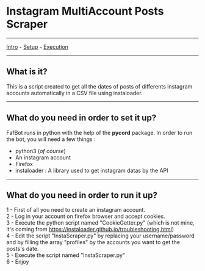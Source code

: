 # Instagram MultiAccount Posts Scraper
***
[Intro](#What-is-it) - [Setup](#What-do-you-need-in-order-to-set-it-up) - [Execution](#What-do-you-need-in-order-to-run-it-up)
***
## What is it?
This is a script created to get all the dates of posts of differents instagram accounts automatically in a CSV file using instaloader.
***
## What do you need in order to set it up?
FafBot runs in python with the help of the **pycord** package. In order to run the bot, you will need a few things :
- python3 (*of course*)
- An instagram account
- Firefox
- instaloader : A library used to get instagram datas by the API
***
## What do you need in order to run it up?
1 - First of all you need to create an instagram account.  
2 - Log in your account on firefox browser and accept cookies.  
3 - Execute the python script named "CookieGetter.py" (which is not mine, it's coming from https://instaloader.github.io/troubleshooting.html)  
4 - Edit the script "InstaScraper.py" by replacing your username/password and by filling the array "profiles" by the accounts you want to get the posts's date.  
5 - Execute the script named "InstaScraper.py"  
6 - Enjoy
